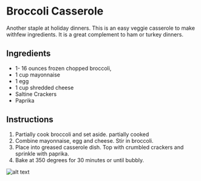 # Broccoli Casserole
Another staple at holiday dinners. This is an easy veggie casserole to make
withfew ingredients. It is a great complement to ham or turkey dinners.

## Ingredients

- 1- 16 ounces frozen chopped broccoli,
- 1 cup mayonnaise
- 1 egg
- 1 cup shredded cheese
- Saltine Crackers 
- Paprika
## Instructions

1. Partially cook broccoli and set aside.
partially cooked
2. Combine mayonnaise, egg and cheese. Stir in broccoli.
3. Place into greased casserole dish. Top with crumbled crackers and sprinkle with paprika.
4. Bake at 350 degrees for 30 minutes or until
bubbly.

![alt text](https://github.com/hunterstrategy/HunterKitchen/blob/main/Photos/brocollicasserole.jpg)
